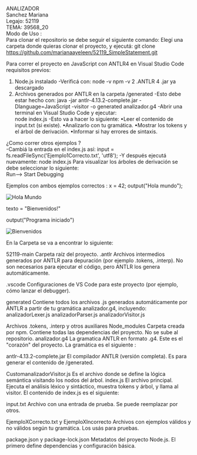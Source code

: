 ANALIZADOR   
Sanchez Mariana  
Legajo: 52119  
TEMA: 39568_20  
Modo de Uso :  
Para clonar el repositorio se debe seguir el siguiente comando: 
Elegí una carpeta donde quieras clonar el proyecto, y ejecutá: 
git clone https://github.com/marianaayeleen/52119_SimpleStatement.git 

Para correr el proyecto en JavaScript con ANTLR4 en Visual Studio Code  
requisitos previos: 
1.	Node.js instalado 
-Verificá con: 
node -v 
npm -v 
2 .ANTLR 4 .jar ya descargado 
3. Archivos generados por ANTLR en la carpeta /generated 
-Esto debe estar hecho con: 
java -jar antlr-4.13.2-complete.jar -Dlanguage=JavaScript -visitor -o generated analizador.g4 
-Abrir una terminal en Visual Studio Code y ejecutar:  
node index.js 
-Esto va a hacer lo siguiente: 
 •Leer el contenido de input.txt (si existe). 
 •Analizarlo con tu gramática. 
 •Mostrar los tokens y el árbol de derivación. 
 •Informar si hay errores de sintaxis.

¿Como correr otros ejemplos ?  
-Cambiá la entrada en el index.js así: 
input = fs.readFileSync('Ejemplo1Correcto.txt', 'utf8'); 
-Y después ejecutá nuevamente: 
node index.js 
Para visualizar los árboles de derivación se debe seleccionar lo siguiente:  
Run—> Start Debugging 
 
 
Ejemplos con ambos ejemplos correctos : 
x = 42; 
output("Hola mundo"); 

![Hola Mundo](https://github.com/user-attachments/assets/74410f8b-405b-4cc6-9ca6-0fcfa60d41e0)



texto = "Bienvenidos!" 

output("Programa iniciado") 

![Bienvenidos](https://github.com/user-attachments/assets/1ffdceaf-fdb0-43ab-a004-66301f6b018a)

En la Carpeta se va a encontrar lo siguiente:  

52119-main 
Carpeta raíz del proyecto. 
 .antlr 
Archivos intermedios generados por ANTLR para depuración (por ejemplo .tokens, .interp). No son necesarios para ejecutar el código, pero ANTLR los genera automáticamente. 
 
 
 
 .vscode 
Configuraciones de VS Code para este proyecto (por ejemplo, cómo lanzar el debugger). 
 
 generated 
Contiene todos los archivos .js generados automáticamente por ANTLR a partir de tu gramática analizador.g4, incluyendo: 
analizadorLexer.js 
analizadorParser.js 
analizadorVisitor.js 
 
Archivos .tokens, .interp y otros auxiliares 
Node_modules 
Carpeta creada por npm. Contiene todas las dependencias del proyecto. No se sube al repositorio. 
 analizador.g4 
La gramatica ANTLR en formato .g4. Este es el "corazón" del proyecto. 
La gramática es el siguiente :  
 
 antlr-4.13.2-complete.jar 
El compilador ANTLR (versión completa). Es para generar el contenido de /generated. 
 
 CustomanalizadorVisitor.js 
Es el archivo donde se define la lógica semántica visitando los nodos del árbol. 
 index.js 
El archivo principal. Ejecuta el análisis léxico y sintáctico, muestra tokens y árbol, y llama al visitor. 
El contenido de index.js es el siguiente:  
 
input.txt 
Archivo con una entrada de prueba. Se puede reemplazar por otros. 
 
 EjemploXCorrecto.txt y EjemploXIncorrecto 
Archivos con ejemplos válidos y no válidos según tu gramática. Los usás para pruebas. 
 
 
 package.json y package-lock.json 
Metadatos del proyecto Node.js. El primero define dependencias y configuración básica. 
 
